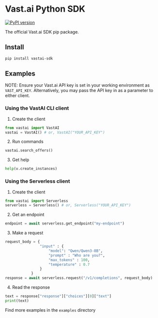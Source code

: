 # Vast.ai Python SDK
[![PyPI version](https://badge.fury.io/py/vastai-sdk.svg)](https://badge.fury.io/py/vastai-sdk)

The official Vast.ai SDK pip package.

## Install
```bash
pip install vastai-sdk
```
## Examples

NOTE: Ensure your Vast.ai API key is set in your working environment as `VAST_API_KEY`. Alternatively, you may pass the API key in as a parameter to either client.

### Using the VastAI CLI client

1. Create the client
```python
from vastai import VastAI
vastai = VastAI() # or, VastAI("YOUR_API_KEY")
```
2. Run commands
```python
vastai.search_offers()
```
3. Get help
```python
help(v.create_instances)
```

### Using the Serverless client

1. Create the client
```python
from vastai import Serverless
serverless = Serverless() # or, Serverless("YOUR_API_KEY")
```
2. Get an endpoint
```python
endpoint = await serverless.get_endpoint("my-endpoint")
```
3. Make a request
```python
request_body = {
                "input" : {
                    "model": "Qwen/Qwen3-8B",
                    "prompt" : "Who are you?",
                    "max_tokens" : 100,
                    "temperature" : 0.7
                }
            }
response = await serverless.request("/v1/completions", request_body)
```
4. Read the response
```python
text = response["response"]["choices"][0]["text"]
print(text)
```

Find more examples in the `examples` directory

